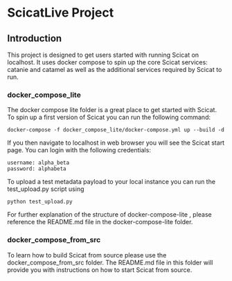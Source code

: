 # ScicatLive Project
## Introduction
This project is designed to get users started with running Scicat on localhost. It uses docker compose to spin up the 
core Scicat services: catanie and catamel as well as the additional services required by Scicat to run. 

### docker_compose_lite

The docker compose lite folder is a great place to get started with Scicat. To spin up a first version of Scicat you can 
run the following command:

```
docker-compose -f docker_compose_lite/docker-compose.yml up --build -d
```

If you then navigate to localhost in web browser you will see the Scicat start page. You can login with the following 
credentials:
```
username: alpha_beta
password: alphabeta
```

To upload a test metadata payload to your local instance you can run the test_upload.py script using 
```
python test_upload.py
```
For further explanation of the structure of docker-compose-lite , please reference the README.md file in the 
docker-compose-lite folder.

### docker_compose_from_src

To learn how to build Scicat from source please use the docker_compose_from_src folder. The README.md file in this folder
will provide you with instructions on how to start Scicat from source.
